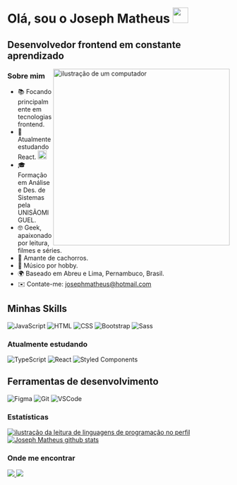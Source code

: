 # Olá, sou o Joseph Matheus <img src="https://user-images.githubusercontent.com/18350557/176309783-0785949b-9127-417c-8b55-ab5a4333674e.gif" width="35px">

## Desenvolvedor frontend em constante aprendizado

<img src="https://raw.githubusercontent.com/MicaelliMedeiros/micaellimedeiros/master/image/computer-illustration.png" alt="ilustração de um computador" min-width="400px" max-width="400px" width="400px" align="right">

### Sobre mim

- 📚 Focando principalmente em tecnologias frontend.
- 🚀 Atualmente estudando React. <img src="https://skillicons.dev/icons?i=react" width="20" />
- 🎓 Formação em Análise e Des. de Sistemas pela UNISÃOMIGUEL.
- 🤓 Geek, apaixonado por leitura, filmes e séries.
- 🐶 Amante de cachorros.
- 🎸 Músico por hobby.
- 🌍 Baseado em Abreu e Lima, Pernambuco, Brasil.
- ✉️ Contate-me: [josephmatheus@hotmail.com](mailto:josephmatheus@hotmail.com)

## Minhas Skills

![JavaScript](https://skillicons.dev/icons?i=js)
![HTML](https://skillicons.dev/icons?i=html)
![CSS](https://skillicons.dev/icons?i=css)
![Bootstrap](https://skillicons.dev/icons?i=bootstrap)
![Sass](https://skillicons.dev/icons?i=sass)

### Atualmente estudando

![TypeScript](https://skillicons.dev/icons?i=ts)
![React](https://skillicons.dev/icons?i=react)
![Styled Components](https://skillicons.dev/icons?i=styledcomponents)

## Ferramentas de desenvolvimento

![Figma](https://skillicons.dev/icons?i=figma)
![Git](https://skillicons.dev/icons?i=git)
![VSCode](https://skillicons.dev/icons?i=vscode)

### Estatísticas

<a href="https://github.com/Gurupreet" title="ilustração do mapeamento de linguagens">
  <img align="center" src="https://github-readme-stats-josephmatheus.vercel.app/api/top-langs/?username=josephmatheus&layout=donut&theme=nightowl" alt="ilustração da leitura de linguagens de programação no perfil"/>
</a>

<a href="https://github.com/Gurupreet" title="ilustração do mapeamento do perfil">
 <img align="center" src="https://github-readme-stats-josephmatheus.vercel.app/api?username=josephmatheus&show_icons=true&theme=nightowl&line_height=30" alt="Joseph Matheus github stats"/>
</a>

### Onde me encontrar

<p align="left">
  <a href="https://www.github.com/josephmatheus" target="_blank" rel="noreferrer">
    <img src="https://skillicons.dev/icons?i=github" />
  </a>
  <a href="https://www.linkedin.com/in/josephmatheus" target="_blank" rel="noreferrer">
    <img src="https://skillicons.dev/icons?i=linkedin" />
  </a>
</p>

<!-- PARA USO POSTERIOR
  <a href="https://github.com/josephmatheus">
    <img src="https://streak-stats.demolab.com?user=josephmatheus&theme=nightowl"/>
  </a>
  
  <a href="https://github.com/josephmatheus">
    <img src="http://github-profile-summary-cards.vercel.app/api/cards/profile-details?username=josephmatheus&theme=nightowl"/>
  </a> 

  Spotify:
  ![Alt text](https://spotify-recently-played-readme.vercel.app/api?user=227qho7unwg7m63rn7cdiezwq&width=300)
-->
